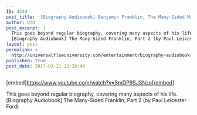 ```yaml
---
ID: 4349
post_title: '[Biography Audiobook] Benjamin Franklin, The Many-Sided Man, Part 2'
author: UfU
post_excerpt: |
  This goes beyond regular biography, covering many aspects of his life.
  [Biography Audiobook] The Many-Sided Franklin, Part 2 (by Paul Leicester Ford)
layout: post
permalink: >
  http://universalflowuniversity.com/entertainment/biography-audiobook-benjamin-franklin-the-many-sided-man-part-2/
published: true
post_date: 2017-03-21 13:26:49
---
```

[embed]https://www.youtube.com/watch?v=SmDP9SJSNzo[/embed]<br>
<p>This goes beyond regular biography, covering many aspects of his life. 
[Biography Audiobook] The Many-Sided Franklin, Part 2 (by Paul Leicester Ford)</p>